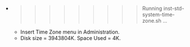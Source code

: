 * >>>>>>>>> Running inst-std-system-time-zone.sh ...
  * Insert Time Zone menu in Administration.
  * Disk size = 3943804K. Space Used = 4K.
